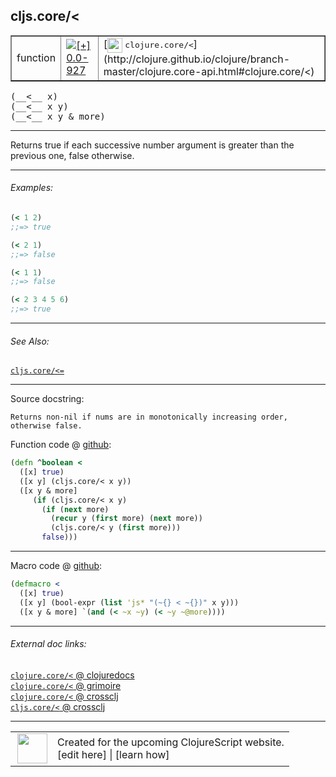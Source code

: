 ## cljs.core/<



 <table border="1">
<tr>
<td>function</td>
<td><a href="https://github.com/cljsinfo/cljs-api-docs/tree/0.0-927"><img valign="middle" alt="[+] 0.0-927" title="Added in 0.0-927" src="https://img.shields.io/badge/+-0.0--927-lightgrey.svg"></a> </td>
<td>
[<img height="24px" valign="middle" src="http://i.imgur.com/1GjPKvB.png"> <samp>clojure.core/<</samp>](http://clojure.github.io/clojure/branch-master/clojure.core-api.html#clojure.core/<)
</td>
</tr>
</table>


 <samp>
(__<__ x)<br>
</samp>
 <samp>
(__<__ x y)<br>
</samp>
 <samp>
(__<__ x y & more)<br>
</samp>

---

Returns true if each successive number argument is greater than the previous
one, false otherwise.

---

###### Examples:

```clj
(< 1 2)
;;=> true

(< 2 1)
;;=> false

(< 1 1)
;;=> false

(< 2 3 4 5 6)
;;=> true
```

---

###### See Also:

[`cljs.core/<=`](cljs.core_LTEQ.md)<br>

---


Source docstring:

```
Returns non-nil if nums are in monotonically increasing order,
otherwise false.
```


Function code @ [github](https://github.com/clojure/clojurescript/blob/r1576/src/cljs/cljs/core.cljs#L1254-L1264):

```clj
(defn ^boolean <
  ([x] true)
  ([x y] (cljs.core/< x y))
  ([x y & more]
     (if (cljs.core/< x y)
       (if (next more)
         (recur y (first more) (next more))
         (cljs.core/< y (first more)))
       false)))
```

<!--
Repo - tag - source tree - lines:

 <pre>
clojurescript @ r1576
└── src
    └── cljs
        └── cljs
            └── <ins>[core.cljs:1254-1264](https://github.com/clojure/clojurescript/blob/r1576/src/cljs/cljs/core.cljs#L1254-L1264)</ins>
</pre>

-->

---

Macro code @ [github](https://github.com/clojure/clojurescript/blob/r1576/src/clj/cljs/core.clj#L243-L246):

```clj
(defmacro <
  ([x] true)
  ([x y] (bool-expr (list 'js* "(~{} < ~{})" x y)))
  ([x y & more] `(and (< ~x ~y) (< ~y ~@more))))
```

<!--
Repo - tag - source tree - lines:

 <pre>
clojurescript @ r1576
└── src
    └── clj
        └── cljs
            └── <ins>[core.clj:243-246](https://github.com/clojure/clojurescript/blob/r1576/src/clj/cljs/core.clj#L243-L246)</ins>
</pre>
-->

---


###### External doc links:

[`clojure.core/<` @ clojuredocs](http://clojuredocs.org/clojure.core/<)<br>
[`clojure.core/<` @ grimoire](http://conj.io/store/v1/org.clojure/clojure/1.7.0-beta3/clj/clojure.core/%3C/)<br>
[`clojure.core/<` @ crossclj](http://crossclj.info/fun/clojure.core/%3C.html)<br>
[`cljs.core/<` @ crossclj](http://crossclj.info/fun/cljs.core.cljs/%3C.html)<br>

---

 <table>
<tr><td>
<img valign="middle" align="right" width="48px" src="http://i.imgur.com/Hi20huC.png">
</td><td>
Created for the upcoming ClojureScript website.<br>
[edit here] | [learn how]
</td></tr></table>

[edit here]:https://github.com/cljsinfo/cljs-api-docs/blob/master/cljsdoc/cljs.core_LT.cljsdoc
[learn how]:https://github.com/cljsinfo/cljs-api-docs/wiki/cljsdoc-files

<!--

This information was too distracting to show to readers, but I'll leave it
commented here since it is helpful to:

- pretty-print the data used to generate this document
- and show how to retrieve that data



The API data for this symbol:

```clj
{:description "Returns true if each successive number argument is greater than the previous\none, false otherwise.",
 :return-type boolean,
 :ns "cljs.core",
 :name "<",
 :signature ["[x]" "[x y]" "[x y & more]"],
 :history [["+" "0.0-927"]],
 :type "function",
 :related ["cljs.core/<="],
 :full-name-encode "cljs.core_LT",
 :source {:code "(defn ^boolean <\n  ([x] true)\n  ([x y] (cljs.core/< x y))\n  ([x y & more]\n     (if (cljs.core/< x y)\n       (if (next more)\n         (recur y (first more) (next more))\n         (cljs.core/< y (first more)))\n       false)))",
          :title "Function code",
          :repo "clojurescript",
          :tag "r1576",
          :filename "src/cljs/cljs/core.cljs",
          :lines [1254 1264]},
 :extra-sources [{:code "(defmacro <\n  ([x] true)\n  ([x y] (bool-expr (list 'js* \"(~{} < ~{})\" x y)))\n  ([x y & more] `(and (< ~x ~y) (< ~y ~@more))))",
                  :title "Macro code",
                  :repo "clojurescript",
                  :tag "r1576",
                  :filename "src/clj/cljs/core.clj",
                  :lines [243 246]}],
 :examples [{:id "02e6d3",
             :content "```clj\n(< 1 2)\n;;=> true\n\n(< 2 1)\n;;=> false\n\n(< 1 1)\n;;=> false\n\n(< 2 3 4 5 6)\n;;=> true\n```"}],
 :full-name "cljs.core/<",
 :clj-symbol "clojure.core/<",
 :docstring "Returns non-nil if nums are in monotonically increasing order,\notherwise false."}

```

Retrieve the API data for this symbol:

```clj
;; from Clojure REPL
(require '[clojure.edn :as edn])
(-> (slurp "https://raw.githubusercontent.com/cljsinfo/cljs-api-docs/catalog/cljs-api.edn")
    (edn/read-string)
    (get-in [:symbols "cljs.core/<"]))
```

-->
